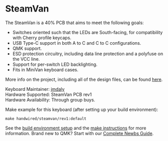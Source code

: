 # SteamVan

The SteamVan is a 40% PCB that aims to meet the following goals:

* Switches oriented such that the LEDs are South-facing, for
  compatibility with Cherry profile keycaps.
* USB Type-C support in both A to C and C to C configurations.
* QMK support.
* ESD protection circuitry, including data line protection and a
  polyfuse on the VCC line.
* Support for per-switch LED backlighting.
* Fits in MiniVan keyboard cases.

More info on the project, including all of the design files, can be found [here](https://github.com/jmdaly/steamvan).

Keyboard Maintainer: [jmdaly](https://github.com/jmdaly)  
Hardware Supported: SteamVan PCB rev1  
Hardware Availability: Through group buys.

Make example for this keyboard (after setting up your build environment):

    make handwired/steamvan/rev1:default

See the [build environment setup](https://docs.qmk.fm/#/getting_started_build_tools) and the [make instructions](https://docs.qmk.fm/#/getting_started_make_guide) for more information. Brand new to QMK? Start with our [Complete Newbs Guide](https://docs.qmk.fm/#/newbs).
